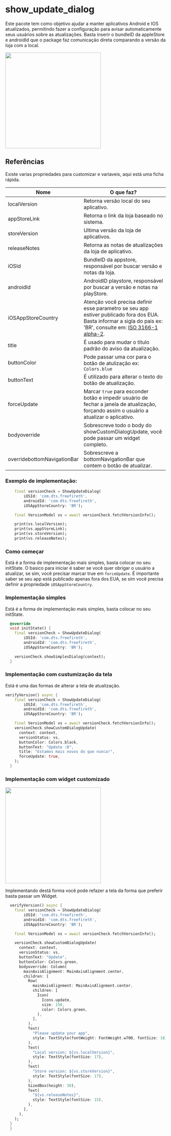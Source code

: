 # show_update_dialog

Este pacote tem como objetivo ajudar a manter aplicativos Android e IOS atualizados, permitindo fazer a configuração para avisar automaticamente seus usuários sobre as atualizações.
Basta inserir o bundleID da appleStore e  androidId que o package faz comunicação direta comparando a versão da loja com a local. 

[<img src="https://github.com/marcelo380/show_update_dialog/blob/main/readme_resources/sc01.png?raw=true" width="300"/>](https://github.com/marcelo380/show_update_dialog/blob/main/readme_resources/sc01.png?raw=true)
## Referências 

Existe varias propriedades para customizar e variaveis, aqui está uma ficha rápida.

Nome |  O que faz?
-------- | ---------------
localVersion    | Retorna versão local do seu aplicativo.
appStoreLink    | Retorna o link da loja baseado no sistema.
storeVersion    | Ultima versão da loja de aplicativos.
releaseNotes    | Retorna as notas de atualizações da loja de aplicativo.
iOSId           | BundleID da appstore, responsável por buscar versão e notas da loja.
androidId       | AndroidID playstore, responsável por buscar a versão e notas na playStore.
iOSAppStoreCountry  | Atenção você precisa definir esse parametro se seu app estiver publicado fora dos EUA. Basta informar a sigla do pais ex: 'BR', consulte em:  [ISO 3166-1 alpha-2](https://en.wikipedia.org/wiki/ISO_3166-1_alpha-2).
title | É usado para mudar o titulo padrão do aviso da atualização.
buttonColor         | Pode passar uma cor para o botão de atulização ex: `Colors.blue`
buttonText          | É utilizado para alterar o  texto do botão de atualização.
forceUpdate         | Marcar `true` para esconder botão e impedir usuário de fechar a janela de atualização, forçando assim o usuário a atualizar o aplicativo. 
bodyoverride        | Sobrescreve todo o body do showCustomDialogUpdate, você pode passar um widget completo. 
overridebottomNavigationBar | Sobrescreve a bottomNavigationBar que contem o botão de atualizar. 


### Exemplo de implementação:

```dart
    final versionCheck = ShowUpdateDialog(
        iOSId: 'com.dts.freefireth',
        androidId: 'com.dts.freefireth',
        iOSAppStoreCountry: 'BR');

    final VersionModel vs = await versionCheck.fetchVersionInfo();

    print(vs.localVersion);
    print(vs.appStoreLink);
    print(vs.storeVersion);
    print(vs.releaseNotes);
```






### Como começar


Está é a forma de implementação mais simples, basta colocar no seu initState. O basico para iniciar é saber se você quer obrigar o usuário a atualizar, se sim, você precisar marcar true em `forceUpdate`. É importante saber se seu app está publicado apenas fora dos EUA, se sim você precisa definir a propriedade `iOSAppStoreCountry`.




### Implementação simples

Está é a forma de implementação mais simples, basta colocar no seu initState.
```dart
  @override
  void initState() {
    final versionCheck = ShowUpdateDialog(
        iOSId: 'com.dts.freefireth',
        androidId: 'com.dts.freefireth',
        iOSAppStoreCountry: 'BR');

    versionCheck.showSimplesDialog(context);
  }
```


### Implementação com custumização da tela

Está é uma das formas de alterar a tela de atualização. 
```dart
verifyVersion() async {
    final versionCheck = ShowUpdateDialog(
        iOSId: 'com.dts.freefireth',
        androidId: 'com.dts.freefireth',
        iOSAppStoreCountry: 'BR');

    final VersionModel vs = await versionCheck.fetchVersionInfo();
    versionCheck.showCustomDialogUpdate(
      context: context,
      versionStatus: vs,
      buttonColor: Colors.black,
      buttonText: "Update :D",
      title: "Estamos mais novos do que nunca!",
      forceUpdate: true,
    );
  }
```

### Implementação com widget customizado
[<img src="https://github.com/marcelo380/show_update_dialog/blob/main/readme_resources/sc02.png?raw=true" width="300"/>](https://github.com/marcelo380/show_update_dialog/blob/main/readme_resources/sc02.png?raw=true)


Implementando destá forma você pode refazer a tela da forma que preferir basta passar um Widget.
```dart
  verifyVersion() async {
    final versionCheck = ShowUpdateDialog(
        iOSId: 'com.dts.freefireth',
        androidId: 'com.dts.freefireth',
        iOSAppStoreCountry: 'BR');

    final VersionModel vs = await versionCheck.fetchVersionInfo();

    versionCheck.showCustomDialogUpdate(
      context: context,
      versionStatus: vs,
      buttonText: "Update",
      buttonColor: Colors.green,
      bodyoverride: Column(
        mainAxisAlignment: MainAxisAlignment.center,
        children: [
          Row(
            mainAxisAlignment: MainAxisAlignment.center,
            children: [
              Icon(
                Icons.update,
                size: 150,
                color: Colors.green,
              ),
            ],
          ),
          Text(
            "Please update your app",
            style: TextStyle(fontWeight: FontWeight.w700, fontSize: 18),
          ),
          Text(
            "Local version: ${vs.localVersion}",
            style: TextStyle(fontSize: 17),
          ),
          Text(
            "Store version: ${vs.storeVersion}",
            style: TextStyle(fontSize: 17),
          ),
          SizedBox(height: 30),
          Text(
            "${vs.releaseNotes}",
            style: TextStyle(fontSize: 15),
          ),
        ],
      ),
    );
  }
  }
```
